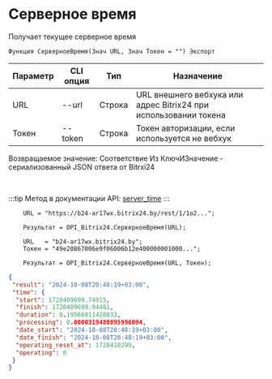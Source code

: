 ﻿---
sidebar_position: 4
---

# Серверное время
 Получает текущее серверное время



`Функция СерверноеВремя(Знач URL, Знач Токен = "") Экспорт`

  | Параметр | CLI опция | Тип | Назначение |
  |-|-|-|-|
  | URL | --url | Строка | URL внешнего вебхука или адрес Bitrix24 при использовании токена |
  | Токен | --token | Строка | Токен авторизации, если используется не вебхук |

  
  Возвращаемое значение:   Соответствие Из КлючИЗначение - сериализованный JSON ответа от Bitrxi24

<br/>

:::tip
Метод в документации API: [server_time](https://dev.1c-bitrix.ru/rest_help/general/server_time.php)
:::
<br/>


```bsl title="Пример кода"
    URL = "https://b24-ar17wx.bitrix24.by/rest/1/1o2...";

    Результат = OPI_Bitrix24.СерверноеВремя(URL);

    URL   = "b24-ar17wx.bitrix24.by";
    Токен = "49e20867006e9f06006b12e400000001000...";

    Результат = OPI_Bitrix24.СерверноеВремя(URL, Токен);
```
    



```json title="Результат"
{
 "result": "2024-10-08T20:48:19+03:00",
 "time": {
  "start": 1728409699.74915,
  "finish": 1728409699.94481,
  "duration": 0.19566011428833,
  "processing": 0.0000319480895996094,
  "date_start": "2024-10-08T20:48:19+03:00",
  "date_finish": "2024-10-08T20:48:19+03:00",
  "operating_reset_at": 1728410299,
  "operating": 0
 }
}
```
